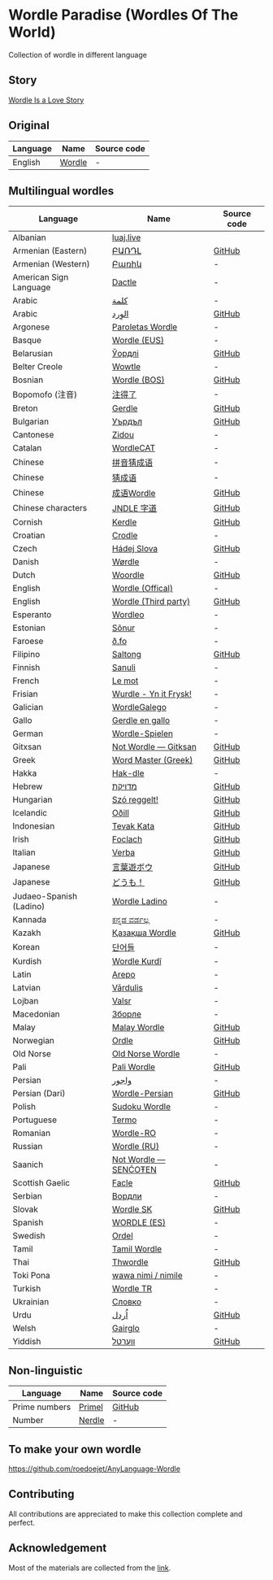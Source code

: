 # Wordle Paradise (Wordles Of The World)
Collection of wordle in different language

## Story
[Wordle Is a Love Story](https://www.nytimes.com/2022/01/03/technology/wordle-word-game-creator.html)

## Original
Language | Name | Source code
--- | --- | --- 
English | [Wordle](https://www.powerlanguage.co.uk/wordle/) | -

## Multilingual wordles
Language | Name | Source code
--- | --- | --- 
Albanian | [luaj.live](https://luaj.live/)
Armenian (Eastern) | [ԲԱՌԴԼ](https://gagikm.github.io/bardl/) | [GitHub](https://github.com/gagikm/bardl/)
Armenian (Western) | [Բառիկ](http://www.parig.xyz/) | -
American Sign Language | [Dactle](https://dactle.asl.cafe/) | -
Arabic | [كلمة](https://www.kalimah.xyz/) | - 
Arabic | [الوِرد](https://www.kalimah.xyz/) | [GitHub](https://github.com/AMR-KELEG/Alwird)
Argonese | [Paroletas Wordle](https://paroletas-wordle.religada.com/) | -
Basque | [Wordle (EUS)](https://wordle.talaios.coop/) | -
Belarusian | [Ўордлі](https://ololophilolo.github.io/wordle-by/) | [GitHub](https://github.com/ololophilolo/wordle-by/)
Belter Creole | [Wowtle](https://wowtle.langbelta.org/) | -
Bosnian | [Wordle (BOS)](https://elahmo.github.io/wordle/) | [GitHub](https://github.com/elahmo/wordle)
Bopomofo (注音) | [注得了](https://words.hk/static/bopomofo-wordle/) | -
Breton | [Gerdle](https://brezhonadur.com/gerdle) | [GitHub](https://github.com/Divarrek/Gerdle)
Bulgarian | [Уърдъл](https://wordle-bg.ggerganov.com/) | [GitHub](https://github.com/ggerganov/wordle-bg)
Cantonese | [Zidou](https://chaaklau.github.io/zidou/) | -
Catalan | [WordleCAT](https://gelozp.com/games/wordle/) | -
Chinese | [拼音猜成语](https://pinyincaichengyu.com/) | -
Chinese | [猜成语](https://bryony.dev/chengyu/chengyu.html) | -
Chinese | [成语Wordle](https://cheeaun.github.io/chengyu-wordle/) | [GitHub](https://cheeaun.github.io/chengyu-wordle/)
Chinese characters | [JNDLE 字道](https://samuello.io/jndle/) | [GitHub](https://github.com/vatnid/jndle)
Cornish | [Kerdle](https://kerdle.vercel.app/) | [GitHub](https://github.com/kravlost/kerdle)
Croatian | [Crodle](https://www.learncroatian.eu/crodle) | -
Czech | [Hádej Slova](https://hadejslova.cz/) | [GitHub](https://github.com/tonyno/wordle-czech)
Danish | [Wørdle](https://xn--wrdle-vua.dk/) | -
Dutch | [Woordle](https://woordle.nl/) | [GitHub](https://github.com/pingiun/woordle/)
English | [Wordle (Offical)](https://www.powerlanguage.co.uk/wordle/) | -
English | [Wordle (Third party)](https://wordle.hannahmariepark.com/) | [GitHub](https://github.com/hannahcode/wordle)
Esperanto | [Wordleo](https://esperanto.cat/wordleo/) | -
Estonian | [Sõnur](https://mountwoolgames.itch.io/ekss) | -
Faroese | [ð.fo](https://ð.fo/) | -
Filipino | [Saltong](https://saltong.carldegs.com/) | [GitHub](https://github.com/carldegs/saltong)
Finnish | [Sanuli](https://sanuli.fi/) | -
French | [Le mot](https://wordle.louan.me/) | -
Frisian | [Wurdle - Yn it Frysk!](https://wurdle.benno.frl/) | -
Galician | [WordleGalego](https://wordlegalego.appspot.com/) | -
Gallo | [Gerdle en gallo](https://brezhonadur.com/gerdle-galo.html) | -
German | [Wordle-Spielen](https://wordle.uber.space/) | -
Gitxsan | [Not Wordle — Gitksan](https://gitksan-wordle.mothertongues.org/) | [GitHub](https://github.com/roedoejet/AnyLanguage-Wordle)
Greek | [Word Master (Greek)](https://dspinellis.github.io/word-master/) | [GitHub](https://github.com/dspinellis/word-master)
Hakka | [Hak-dle](https://hiongyim.neocities.org/hak-dle/) | -
Hebrew | [מדויקת](https://meduyeket.net/) | [GitHub](https://github.com/amirlb/meduyeket)
Hungarian | [Szó reggelt!](https://jealousmarkup.xyz/szofejto/) | [GitHub](https://github.com/gugray/wordle-hu)
Icelandic | [Oðill](https://t-veor.github.io/ordill/) | [GitHub](https://github.com/t-veor/ordill)
Indonesian | [Tevak Kata](https://tevakkata.herokuapp.com/) | [GitHub](https://github.com/fannisuyuti/word-master)
Irish | [Foclach](https://lindakeating.github.io/foclach/) | [GitHub](https://github.com/LindaKeating/foclach)
Italian | [Verba](https://sebastianomorando.github.io/wordle-it/) |[GitHub](https://sebastianomorando.github.io/wordle-it/)
Japanese | [言葉遊ボウ](https://taximanli.github.io/kotobade-asobou/) | [GitHub](https://github.com/taximanli/taximanli.github.io)
Japanese | [どうも！](https://wordle-jp.netlify.app/) | [GitHub](https://github.com/silvtal/wordle-jp)
Judaeo-Spanish (Ladino) | [Wordle Ladino](https://f.github.io/wordle-ladino/) | -
Kannada | [ಕನ್ನಡ ವರ್ಡಲ್ಲ](https://wordalla.online/) | -
Kazakh | [Қазақша Wordle](https://wordle.jarjan.xyz/) | [GitHub](https://github.com/jarjan/wordle)
Korean | [단어들](https://danwordle.vercel.app/) | -
Kurdish | [Wordle Kurdî](https://f.github.io/wordle-kurdi/) | -
Latin | [Arepo](https://hands-up-education.org/arepo/arepo.html) | -
Latvian | [Vārdulis](https://wordle.lielakeda.lv/) | -
Lojban | [Valsr](https://la-lojban.github.io/valsr/) | -
Macedonian | [Зборле](https://zborle.mk/) | -
Malay | [Malay Wordle](https://malay-wordle.netlify.app/) | [GitHub](https://github.com/yuyangchee98/wordle-malay)
Norwegian | [Ordle](https://evancharlton.github.io/ordle/) | [GitHub](https://github.com/evancharlton/ordle)
Old Norse | [Old Norse Wordle](https://onp.ku.dk/onp/onp.php/?z2) | -
Pali | [Pali Wordle](https://sc-voice.github.io/wordle-pali/) | [GitHub](https://github.com/obu-labs/wordle-pali)
Persian | [واجور](https://www.vaajoor.ir/) | -
Persian (Dari) | [Wordle-Persian](https://zealous-varahamihira-36b0cb.netlify.app/) | [GitHub](https://github.com/Bashirkazimi/wordle-persian)
Polish | [Sudoku Wordle](https://sudoku.pl/wordle/) | -
Portuguese | [Termo](https://term.ooo/) | -
Romanian | [Wordle-RO](https://wordle-ro.sirb.net/) | -
Russian | [Wordle (RU)](https://wordle.belousov.one/) | -
Saanich | [Not Wordle — SENĆOŦEN](https://sencoten-wordle.mothertongues.org/) | -
Scottish Gaelic | [Facle](https://facle.netlify.app/) | [GitHub](https://github.com/gordonmaloney/facle)
Serbian | [Вордли](https://vordli.com/) | -
Slovak | [Wordle SK](https://wordle.sk/) | [GitHub](https://github.com/jozzi/wordle-sk)
Spanish | [WORDLE (ES)](https://wordle.danielfrg.com/) | -
Swedish | [Ordel](https://ordel.se/) | -
Tamil | [Tamil Wordle](https://tamilwordle-maleycpqdq-el.a.run.app/) | -
Thai | [Thwordle](https://thwordle.vercel.app/) | [GitHub](https://github.com/narze/thwordle)
Toki Pona | [wawa nimi / nimile](http://antetokipona.infinityfreeapp.com/utala-nimi/nimile.html) | -
Turkish | [Wordle TR](https://f.github.io/wordle-tr/) | -
Ukrainian | [Словко](https://petronek.com/slovko/) | -
Urdu | [اُردل](https://urdle.chaoticity.com/) | [GitHub](https://github.com/awaisathar/wordle) 
Welsh | [Gairglo](https://www.hiriaith.cymru/gairglo) | -
Yiddish | [ווערטל](https://greenwichmeanti.me/wordle/) | [GitHub](https://github.com/gbear605/wordle-yiddish)

## Non-linguistic
Language | Name | Source code
--- | --- | ---
Prime numbers | [Primel](https://converged.yt/primel/) | [GitHub](https://github.com/dill/primel)
Number | [Nerdle](https://nerdlegame.com/) | -

## To make your own wordle
https://github.com/roedoejet/AnyLanguage-Wordle

## Contributing
All contributions are appreciated to make this collection complete and perfect.

## Acknowledgement
Most of the materials are collected from the [link](https://rwmpelstilzchen.gitlab.io/wordles/).